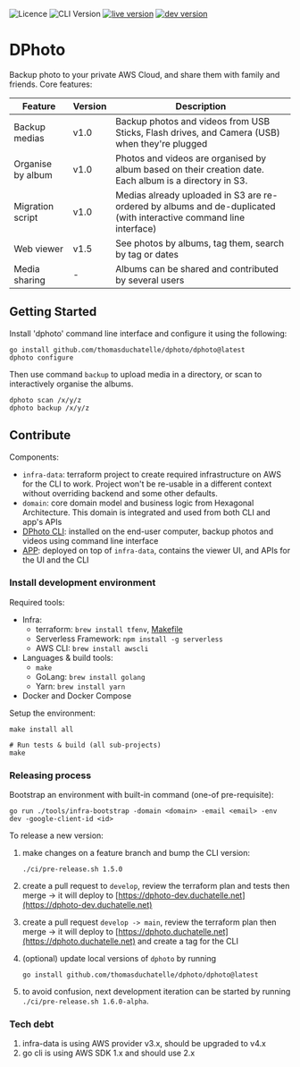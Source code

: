 ![Licence](https://img.shields.io/github/license/thomasduchatelle/dphoto)
![CLI Version](https://img.shields.io/github/tag/thomasduchatelle/dphoto?include_prereleases=&sort=semver&color=007bff)
[![live version](https://img.shields.io/badge/dynamic/json?label=live+version&query=%24.version&url=https%3A%2F%2Fdphoto.duchatelle.net%2Fapi%2Fv1%2Fversion&color=dc3545)](https://dphoto.duchatelle.net)
[![dev version](https://img.shields.io/badge/dynamic/json?label=dev+version&query=%24.version&url=https%3A%2F%2Fdphoto-dev.duchatelle.net%2Fapi%2Fv1%2Fversion&color=28a745)](https://dphoto-dev.duchatelle.net)

[comment]: <> (Generate badges: https://michaelcurrin.github.io/badge-generator/#/generic or https://shields.io/)

DPhoto
====================================

Backup photo to your private AWS Cloud, and share them with family and friends. Core features:

| Feature           | Version | Description                                                                                                        |
|-------------------|---------|--------------------------------------------------------------------------------------------------------------------|
| Backup medias     | v1.0    | Backup photos and videos from USB Sticks, Flash drives, and Camera (USB) when they're plugged                      |
| Organise by album | v1.0    | Photos and videos are organised by album based on their creation date. Each album is a directory in S3.            |
| Migration script  | v1.0    | Medias already uploaded in S3 are re-ordered by albums and de-duplicated (with interactive command line interface) |
| Web viewer        | v1.5    | See photos by albums, tag them, search by tag or dates                                                             |
| Media sharing     | -       | Albums can be shared and contributed by several users                                                              |

Getting Started
------------------------------------

Install 'dphoto' command line interface and configure it using the following:

    go install github.com/thomasduchatelle/dphoto/dphoto@latest
    dphoto configure

Then use command `backup` to upload media in a directory, or scan to interactively organise the albums.

    dphoto scan /x/y/z
    dphoto backup /x/y/z

Contribute
------------------------------------

Components:

* `infra-data`: terraform project to create required infrastructure on AWS for the CLI to work. Project won't be re-usable in a different context without overriding backend and some other defaults.
* `domain`: core domain model and business logic from Hexagonal Architecture. This domain is integrated and used from both CLI and app's APIs
* [DPhoto CLI](./dphoto/README.md): installed on the end-user computer, backup photos and videos using command line interface
* [APP](./app/README.md): deployed on top of `infra-data`, contains the viewer UI, and APIs for the UI and the CLI

### Install development environment

Required tools:

* Infra:
  * terraform: `brew install tfenv`, [Makefile](./Makefile)
  * Serverless Framework: `npm install -g serverless`
  * AWS CLI: `brew install awscli`
* Languages & build tools:
  * `make`
  * GoLang: `brew install golang`
  * Yarn: `brew install yarn`
* Docker and Docker Compose

Setup the environment:

    make install all

    # Run tests & build (all sub-projects)
    make

### Releasing process

Bootstrap an environment with built-in command (one-of pre-requisite):

    go run ./tools/infra-bootstrap -domain <domain> -email <email> -env dev -google-client-id <id>

To release a new version:

1. make changes on a feature branch and bump the CLI version:
   ```
   ./ci/pre-release.sh 1.5.0
   ```

2. create a pull request to `develop`, review the terraform plan and tests then merge -> it will deploy to [https://dphoto-dev.duchatelle.net](https://dphoto-dev.duchatelle.net)
3. create a pull request `develop -> main`, review the terraform plan then merge -> it will deploy to [https://dphoto.duchatelle.net](https://dphoto.duchatelle.net) and create a tag for the CLI
4. (optional) update local versions of `dphoto` by running
   ```
   go install github.com/thomasduchatelle/dphoto/dphoto@latest
   ```
   
5. to avoid confusion, next development iteration can be started by running `./ci/pre-release.sh 1.6.0-alpha`.

### Tech debt

1. infra-data is using AWS provider v3.x, should be upgraded to v4.x
2. go cli is using AWS SDK 1.x and should use 2.x
